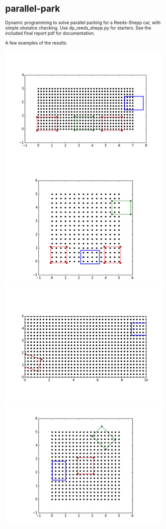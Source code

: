 # parallel-park

Dynamic programming to solve parallel parking for a Reeds-Shepp car, with simple obstalce checking. Use dp_reeds_shepp.py for starters. See the included final report pdf for documentation.

A few examples of the results:

![](/media/good_parallel.gif)
![](/media/leaving_the_spot.gif)
![](/media/good_long_park.gif)
![](/media/backup.gif)
